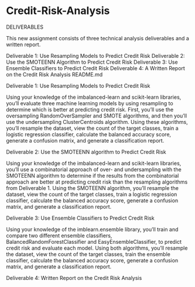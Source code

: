 # Credit-Risk-Analysis




DELIVERABLES

This new assignment consists of three technical analysis deliverables and a written report.

Deliverable 1: Use Resampling Models to Predict Credit Risk
Deliverable 2: Use the SMOTEENN Algorithm to Predict Credit Risk
Deliverable 3: Use Ensemble Classifiers to Predict Credit Risk
Deliverable 4: A Written Report on the Credit Risk Analysis README.md


Deliverable 1: Use Resampling Models to Predict Credit Risk

Using your knowledge of the imbalanced-learn and scikit-learn libraries, you’ll evaluate three machine learning models by using resampling to determine which is better at predicting credit risk. First, you’ll use the oversampling RandomOverSampler and SMOTE algorithms, and then you’ll use the undersampling ClusterCentroids algorithm. Using these algorithms, you’ll resample the dataset, view the count of the target classes, train a logistic regression classifier, calculate the balanced accuracy score, generate a confusion matrix, and generate a classification report.


Deliverable 2: Use the SMOTEENN algorithm to Predict Credit Risk

Using your knowledge of the imbalanced-learn and scikit-learn libraries, you’ll use a combinatorial approach of over- and undersampling with the SMOTEENN algorithm to determine if the results from the combinatorial approach are better at predicting credit risk than the resampling algorithms from Deliverable 1. Using the SMOTEENN algorithm, you’ll resample the dataset, view the count of the target classes, train a logistic regression classifier, calculate the balanced accuracy score, generate a confusion matrix, and generate a classification report.

Deliverable 3: Use Ensemble Classifiers to Predict Credit Risk

Using your knowledge of the imblearn.ensemble library, you’ll train and compare two different ensemble classifiers, BalancedRandomForestClassifier and EasyEnsembleClassifier, to predict credit risk and evaluate each model. Using both algorithms, you’ll resample the dataset, view the count of the target classes, train the ensemble classifier, calculate the balanced accuracy score, generate a confusion matrix, and generate a classification report.


Deliverable 4: Written Report on the Credit Risk Analysis
